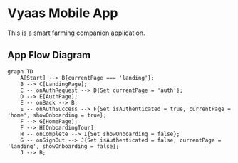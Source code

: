 # Vyaas Mobile App

This is a smart farming companion application.

## App Flow Diagram

```mermaid
graph TD
    A[Start] --> B{currentPage === 'landing'};
    B --> C[LandingPage];
    C -- onAuthRequest --> D{Set currentPage = 'auth'};
    D --> E[AuthPage];
    E -- onBack --> B;
    E -- onAuthSuccess --> F{Set isAuthenticated = true, currentPage = 'home', showOnboarding = true};
    F --> G[HomePage];
    F --> H[OnboardingTour];
    H -- onComplete --> I{Set showOnboarding = false};
    G -- onSignOut --> J{Set isAuthenticated = false, currentPage = 'landing', showOnboarding = false};
    J --> B;
```
